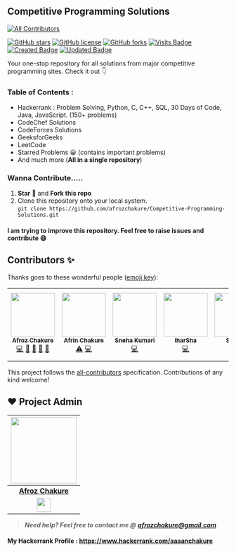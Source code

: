 ## Competitive Programming Solutions
<!-- ALL-CONTRIBUTORS-BADGE:START - Do not remove or modify this section -->
[![All Contributors](https://img.shields.io/badge/all_contributors-7-orange.svg?style=flat-square)](#contributors-)
<!-- ALL-CONTRIBUTORS-BADGE:END -->

[![GitHub stars](https://img.shields.io/github/stars/afrozchakure/Competitive-Programming-Solutions?color=green&style=for-the-badge)](https://github.com/afrozchakure/Competitive-Programming-Solutions/stargazers)
[![GitHub license](https://img.shields.io/github/license/afrozchakure/Competitive-Programming-Solutions?color=blue&style=for-the-badge)](https://github.com/afrozchakure/Competitive-Programming-Solutions/blob/master/LICENSE)
[![GitHub forks](https://img.shields.io/github/forks/afrozchakure/Competitive-Programming-Solutions?color=orange&style=for-the-badge)](https://github.com/afrozchakure/Competitive-Programming-Solutions/network)
[![Visits Badge](https://badges.pufler.dev/visits/afrozchakure/Competitive-Programming-Solutions?color=blueviolet&style=for-the-badge)](https://badges.pufler.dev)
[![Created Badge](https://badges.pufler.dev/created/afrozchakure/Competitive-Programming-Solutions?color=yellowgreen&style=for-the-badge)](https://badges.pufler.dev)
[![Updated Badge](https://badges.pufler.dev/updated/afrozchakure/Competitive-Programming-Solutions?color=red&style=for-the-badge)](https://badges.pufler.dev)

Your one-stop repository for all solutions from major competitive programming sites. Check it out :point_down:

### **Table of Contents :**

* Hackerrank : Problem Solving, Python, C, C++, SQL, 30 Days of Code, Java, JavaScript. (150+ problems)
* CodeChef Solutions
* CodeForces Solutions
* GeeksforGeeks
* LeetCode
* Starred Problems 😀 (contains important problems)
* And much more (__All in a single repository__)

### Wanna Contribute.....
1. **Star** 🌟 and **Fork this repo** 
2. Clone this repository onto your local system.  
`` git clone https://github.com/afrozchakure/Competitive-Programming-Solutions.git ``

#### I am trying to improve this repository. Feel free to raise issues and contribute :smile:

## Contributors ✨

Thanks goes to these wonderful people ([emoji key](https://allcontributors.org/docs/en/emoji-key)):

<!-- ALL-CONTRIBUTORS-LIST:START - Do not remove or modify this section -->
<!-- prettier-ignore-start -->
<!-- markdownlint-disable -->
<table>
  <tr>
    <td align="center"><a href="http://linkedin.com/in/afrozchakure"><img src="https://avatars3.githubusercontent.com/u/40469121?v=4" width="100px;" alt=""/><br /><sub><b>Afroz Chakure</b></sub></a><br /><a href="https://github.com/afrozchakure/Competitive-Programming-Solutions/commits?author=afrozchakure" title="Code">💻</a> <a href="#projectManagement-afrozchakure" title="Project Management">📆</a> <a href="#question-afrozchakure" title="Answering Questions">💬</a> <a href="#ideas-afrozchakure" title="Ideas, Planning, & Feedback">🤔</a> <a href="https://github.com/afrozchakure/Competitive-Programming-Solutions/pulls?q=is%3Apr+reviewed-by%3Aafrozchakure" title="Reviewed Pull Requests">👀</a></td>
    <td align="center"><a href="https://github.com/afrinc"><img src="https://avatars2.githubusercontent.com/u/11709991?v=4" width="100px;" alt=""/><br /><sub><b>Afrin Chakure</b></sub></a><br /><a href="https://github.com/afrozchakure/Competitive-Programming-Solutions/commits?author=afrinc" title="Tests">⚠️</a> <a href="https://github.com/afrozchakure/Competitive-Programming-Solutions/commits?author=afrinc" title="Code">💻</a></td>
    <td align="center"><a href="https://snehajgecport.000webhostapp.com/"><img src="https://avatars2.githubusercontent.com/u/69042882?v=4" width="100px;" alt=""/><br /><sub><b>Sneha Kumari</b></sub></a><br /><a href="https://github.com/afrozchakure/Competitive-Programming-Solutions/commits?author=Snehakri022" title="Code">💻</a></td>
    <td align="center"><a href="https://github.com/IharSha"><img src="https://avatars2.githubusercontent.com/u/12090123?v=4" width="100px;" alt=""/><br /><sub><b>IharSha</b></sub></a><br /><a href="https://github.com/afrozchakure/Competitive-Programming-Solutions/commits?author=IharSha" title="Code">💻</a></td>
    <td align="center"><a href="https://github.com/ishabes"><img src="https://avatars1.githubusercontent.com/u/59055661?v=4" width="100px;" alt=""/><br /><sub><b>Shabes</b></sub></a><br /><a href="https://github.com/afrozchakure/Competitive-Programming-Solutions/commits?author=ishabes" title="Code">💻</a></td>
    <td align="center"><a href="http://anilkaundal.github.io/portfolio/?"><img src="https://avatars2.githubusercontent.com/u/60393858?v=4" width="100px;" alt=""/><br /><sub><b>Anil Kaundal</b></sub></a><br /><a href="https://github.com/afrozchakure/Competitive-Programming-Solutions/commits?author=anilkaundal" title="Code">💻</a> <a href="https://github.com/afrozchakure/Competitive-Programming-Solutions/commits?author=anilkaundal" title="Documentation">📖</a></td>
    <td align="center"><a href="https://github.com/soham4abc"><img src="https://avatars3.githubusercontent.com/u/63705023?v=4" width="100px;" alt=""/><br /><sub><b>Soham Banerjee</b></sub></a><br /><a href="https://github.com/afrozchakure/Competitive-Programming-Solutions/commits?author=soham4abc" title="Code">💻</a></td>
  </tr>
</table>

<!-- markdownlint-enable -->
<!-- prettier-ignore-end -->
<!-- ALL-CONTRIBUTORS-LIST:END -->

This project follows the [all-contributors](https://github.com/all-contributors/all-contributors) specification. Contributions of any kind welcome!


## ❤️ Project Admin

|                                     <a href="https://github.com/afrozchakure"><img src="https://avatars3.githubusercontent.com/u/40469121?s=400&u=2a837a16e7ab8df7d52bfc6af47bd55becfad6bc&v=4" width=150px height=150px /></a>                                      |
| :-----------------------------------------------------------------------------------------------------------------------------------------------------------------------------------------------------------------------------------------------------------------: |
|                                                                                      **[Afroz Chakure](https://www.linkedin.com/in/afrozchakure)**                                                                                       |
| <a href="https://www.linkedin.com/in/afrozchakure/"><img src="https://mpng.subpng.com/20180324/vhe/kisspng-linkedin-computer-icons-logo-social-networking-ser-facebook-5ab6ebfe5f5397.2333748215219374063905.jpg" width="32px" height="32px"></a> |

> **_Need help? Feel free to contact me @ [afrozchakure@gmail.com](mailto:afrozchakure@gmail.com?Subject=Competitive-Programming-Solutions-Repo)_**


#### **My Hackerrank Profile** : https://www.hackerrank.com/aaaanchakure 
